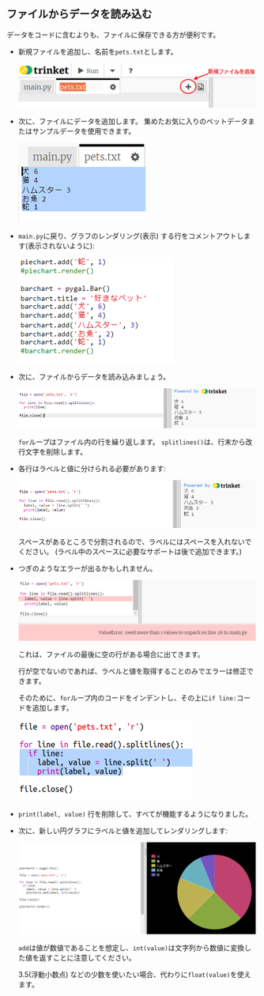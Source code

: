 ## ファイルからデータを読み込む

データをコードに含むよりも、ファイルに保存できる方が便利です。

+ 新規ファイルを追加し、名前を`pets.txt`とします。
    
    ![スクリーンショット](images/pets-file.png)

+ 次に、ファイルにデータを追加します。 集めたお気に入りのペットデータまたはサンプルデータを使用できます。
    
    ![スクリーンショット](images/pets-data.png)

+ `main.py`に戻り、グラフのレンダリング(表示) する行をコメントアウトします(表示されないように):
    
    ![スクリーンショット](images/pets-comment.png)

+ 次に、ファイルからデータを読み込みましょう。
    
    ![スクリーンショット](images/pets-read.png)
    
    `for`ループはファイル内の行を繰り返します。 `splitlines()`は、行末から改行文字を削除します。

+ 各行はラベルと値に分けられる必要があります:
    
    ![スクリーンショット](images/pets-split.png)
    
    スペースがあるところで分割されるので、ラベルにはスペースを入れないでください。 (ラベル中のスペースに必要なサポートは後で追加できます。)

+ つぎのようなエラーが出るかもしれません。
    
    ![スクリーンショット](images/pets-error.png)
    
    これは、ファイルの最後に空の行がある場合に出てきます。
    
    行が空でないのであれば、ラベルと値を取得することのみでエラーは修正できます。
    
    そのために、`for`ループ内のコードをインデントし、その上に`if line:`コードを追加します。
    
    ![スクリーンショット](images/pets-fix.png)

+ `print(label, value)` 行を削除して、すべてが機能するようになりました。

+ 次に、新しい円グラフにラベルと値を追加してレンダリングします:
    
    ![スクリーンショット](images/pets-pie2.png)
    
    `add`は値が数値であることを想定し、`int(value)`は文字列から数値に変換した値を返すことに注意してください。
    
    3.5(浮動小数点) などの少数を使いたい場合、代わりに`float(value)`を使えます。